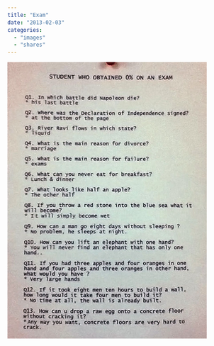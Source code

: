 ```yaml
---
title: "Exam"
date: "2013-02-03"
categories: 
  - "images"
  - "shares"
---
```


![](images/tumblr_mh6ekxW3f21qz4vrlo1_500.jpg)
